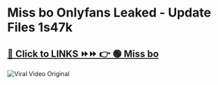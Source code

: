 
 # Miss bo Onlyfans Leaked - Update Files 1s47k

## <h2><a href="https://clipsfans.com/Miss_bo&ref=git">🔗 Click to LINKS ⏩⏩ 👉 🟢 Miss bo </a></h2>

<a href="https://clipsfans.com/Miss_bo&ref=git" rel="nofollow" data-target="animated-image.originalLink"><img src="https://i.ibb.co.com/xMMVF88/686577567.gif" alt="Viral Video Original" style="max-width: 100%; display: inline-block;" data-target="animated-image.originalImage"></a>

